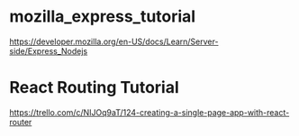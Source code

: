 # mozilla_express_tutorial

https://developer.mozilla.org/en-US/docs/Learn/Server-side/Express_Nodejs

# React Routing Tutorial

https://trello.com/c/NIJOq9aT/124-creating-a-single-page-app-with-react-router
